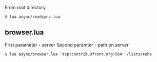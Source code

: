 From root directory 


    $ lua async/readsync.lua 


## browser.lua
First parameter - server
Second paramter - path on server

    $ lua async/browser.lua 'tcp!contrib.9front.org!564' /lists/tuhs